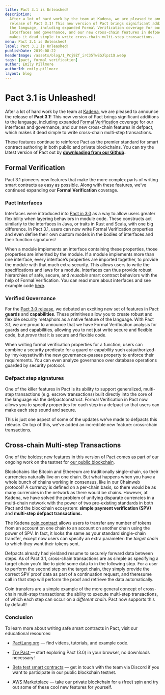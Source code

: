 ```yaml
---
title: Pact 3.1 is Unleashed!
description:
  After a lot of hard work by the team at Kadena, we are pleased to announce the
  release of Pact 3.1! This new version of Pact brings significant additions to
  the language, including expanded Formal Verification coverage for our
  interfaces and governance, and our new cross-chain features in defpact, which
  makes it dead simple to write cross-chain multi-step transactions.
menu: Pact 3.1 is Unleashed!
label: Pact 3.1 is Unleashed!
publishDate: 2019-08-22
headerImage: /assets/blog/1_Pcj9Zf_irC35TwEGJlpz1Q.webp
tags: [pact, formal verification]
author: Emily Pillmore
authorId: emily.pillmore
layout: blog
---
```


# Pact 3.1 is Unleashed!

After a lot of hard work by the team at [Kadena](http://kadena.io), we are
pleased to announce the release of **Pact 3.1!** This new version of Pact brings
significant additions to the language, including expanded
[Formal Verification](/blogchain/2018/pact-formal-verification-for-blockchain-smart-contracts-done-right-2018-05-11)
coverage for our interfaces and governance, and our new cross-chain features in
defpact, which makes it dead simple to write cross-chain multi-step
transactions.

These features continue to reinforce Pact as the premier standard for smart
contract authoring in both public and private blockchains. You can try the
latest version of Pact out by
**[downloading from our Github](https://github.com/kadena-io/pact#installing-pact-with-homebrew-osx-only).**

## Formal Verification

Pact 3.1 pioneers new features that make the more complex parts of writing smart
contracts as easy as possible. Along with these features, we’ve continued
expanding our **Formal Verification** coverage.

### Pact Interfaces

Interfaces were introduced into [Pact in 3.0](./announcing-pact-3-0-2019-06-06)
as a way to allow users greater flexibility when layering behaviors in module
code. These constructs act similarly to the interfaces in Java, or traits in
Rust and Scala, with one big difference. In Pact 3.1, users can now write Formal
Verification properties and even define their own custom models in the bodies of
interfaces and their function signatures!

When a module implements an interface containing these properties, those
properties are inherited by the module. If a module implements more than one
interface, every interface’s properties are imported together, to provide the
module with that much extra security. This allows users to write the
specifications and laws for a module. Interfaces can thus provide robust
hierarchies of safe, secure, and _reusable_ smart contract behaviors with the
help of Formal Verification. You can read more about interfaces and see example
code
[here](https://pact-language.readthedocs.io/en/stable/pact-reference.html#interfaces).

### Verified Governance

For the [Pact 3.0 release](./announcing-pact-3-0-2019-06-06), we debuted an
exciting new set of features in Pact: **guards** and **capabilities**. These
primitives allow you to create robust and flexible security metaphors as a
native feature of the language. With Pact 3.1, we are proud to announce that we
have Formal Verification analysis for guards and capabilities, allowing you to
not just write secure and flexible code, but _prove_ that it is secure and
flexible code.

When writing formal verification properties for a function, users can combine a
security predicate for a guard or capability such as(authorized-by
‘my-keyset)with the new governance-passes property to enforce their
requirements. You can even analyze governance over database operations guarded
by security protocol.

### Defpact step signatures

One of the killer features in Pact is its ability to support generalized,
multi-step transactions (e.g. escrow transactions) built directly into the core
of the language via the defpactconstruct. Formal Verification in Pact now allows
you to specify properties for each step in a defpact so that users can make each
step sound and secure.

This is just one aspect of some of the updates we’ve made to defpacts this
release. On top of this, we’ve added an incredible new feature: cross-chain
transactions.

## Cross-chain Multi-step Transactions

One of the boldest new features in this version of Pact comes as part of our
ongoing work on the testnet for
[our public blockchain](./announcement-kadena-public-blockchain-testnet-live-2019-03-26).

Blockchains like Bitcoin and Ethereum are traditionally single-chain, so their
currencies naturally live on one chain. But what happens when you have a whole
bunch of chains working in consensus, like in our Chainweb protocol? A currency
is defined on a per-chain basis, so there would be as many currencies in the
network as there would be chains. However, at Kadena, we have solved the problem
of unifying disparate currencies in a multi-chain network with the power of two
pre-existing standards in both Pact and the blockchain ecosystem: **simple
payment verification (SPV)** and **multi-step defpact transactions.**

The Kadena
[coin contract](https://github.com/kadena-io/chainweb-node/blob/master/pact/coin-contract/coin.pact#L195)
allows users to transfer any number of tokens from an account on one chain to an
account on another chain using the power of SPV. In fact, it looks the same as
your standard single-chain transfer, except now users can specify an extra
parameter: the _target chain_ to which they want their tokens sent.

Defpacts already had yieldand resume to securely forward data between steps. As
of Pact 3.1, cross-chain transactions are as simple as specifying a target chain
you’d like to yield some data to in the following step. For a user to perform
the second step on the target chain, they simply provide the correct SPV proof
data as part of a continuation request, and theresume call in that step will
perform the proof and retrieve the data automatically.

Coin transfers are a simple example of the more general concept of cross-chain
multi-step transactions: the ability to execute multi-step transactions, of
which each step can occur on a _different chain_. Pact now supports this by
default!

### Conclusion

To learn more about writing safe smart contracts in Pact, visit our educational
resources:

- [PactLang.org](http://pactlang.org/) — find videos, tutorials, and example
  code.

- [Try Pact ](http://pact.kadena.io)— start exploring Pact (3.0) in your
  browser, no downloads necessary!

- [Beta test smart contracts](http://discord.io/kadena) — get in touch with the
  team via Discord if you want to participate in our public blockchain testnet.

- [AWS Marketplace](http://kadena.io/aws) — take our private blockchain for a
  (free) spin and try out some of these cool new features for yourself.
